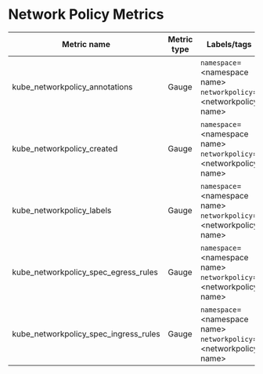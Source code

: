 # Network Policy Metrics


| Metric name                           | Metric type | Labels/tags                                                                    | Status       |
| ------------------------------------- | ----------- | ------------------------------------------------------------------------------ | ------------ |
| kube_networkpolicy_annotations        | Gauge       | `namespace`=&lt;namespace name&gt; `networkpolicy`=&lt;networkpolicy name&gt;  | EXPERIMENTAL |
| kube_networkpolicy_created            | Gauge       | `namespace`=&lt;namespace name&gt; `networkpolicy`=&lt;networkpolicy name&gt;  | EXPERIMENTAL |
| kube_networkpolicy_labels             | Gauge       | `namespace`=&lt;namespace name&gt; `networkpolicy`=&lt;networkpolicy name&gt;  | EXPERIMENTAL |
| kube_networkpolicy_spec_egress_rules  | Gauge       | `namespace`=&lt;namespace name&gt; `networkpolicy`=&lt;networkpolicy name&gt;  | EXPERIMENTAL |
| kube_networkpolicy_spec_ingress_rules | Gauge       | `namespace`=&lt;namespace name&gt; `networkpolicy`=&lt;networkpolicy name&gt;  | EXPERIMENTAL |
